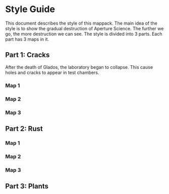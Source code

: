 # Style Guide
This document describes the style of this mappack. The main idea of the style is to show the gradual destruction of Aperture Science. The further we go, the more destruction we can see. The style is divided into 3 parts. Each part has 3 maps in it.

## Part 1: Сracks
After the death of Glados, the laboratory began to collapse. This cause holes and cracks to appear in test chambers. 

### Map 1

### Map 2

### Map 3


## Part 2: Rust

### Map 1

### Map 2

### Map 3


##  Part 3: Plants
